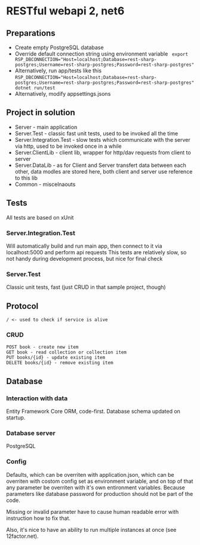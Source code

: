 # RESTful webapi 2, net6

## Preparations
 - Create empty PostgreSQL database 
 - Override default connection string using environment variable
 ``` export RSP_DBCONNECTION="Host=localhost;Database=rest-sharp-postgres;Username=rest-sharp-postgres;Password=rest-sharp-postgres"```
 - Alternatively, run app/tests like this 
 ```RSP_DBCONNECTION="Host=localhost;Database=rest-sharp-postgres;Username=rest-sharp-postgres;Password=rest-sharp-postgres" dotnet run/test```
 - Alternatively, modify appsettings.jsons

## Project in solution
 - Server - main application
 - Server.Test - classic fast unit tests, used to be invoked all the time
 - Server.Integration.Test - slow tests which communicate with the server via http, used to be invoked once in a while
 - Server.ClientLib - client lib, wrapper for http/dav requests from client to server
 - Server.DataLib - as for Client and Server transfert data between each other, data modles are stored here, both client and server use reference to this lib
 - Common - miscelnaouts

## Tests
All tests are based on xUnit

### Server.Integration.Test
Will automatically build and run main app, then connect to it via localhost:5000 and perform api requests
This tests are relatively slow, so not handy during development process, but nice for final check

### Server.Test
Classic unit tests, fast (just CRUD in that sample project, though)

## Protocol
```
/ <- used to check if service is alive
```

### CRUD
```
POST book - create new item
GET book - read collection or collection item
PUT books/{id} - update existing item
DELETE books/{id} - remove existing item
```

## Database
### Interaction with data
Entity Framework Core ORM, code-first. Database schema updated on startup.

### Database server
PostgreSQL

### Config
Defaults, which can be overriten with application.json, which can be overriten with costom config set as environment variable,
and on top of that any parameter be overriten with it's own entironment variables.
Because parameters like database password for production should not be part of the code.

Missing or invalid parameter have to cause human readable error with instruction how to fix that.

Also, it's nice to have an ability to run multiple instances at once (see 12factor.net).

